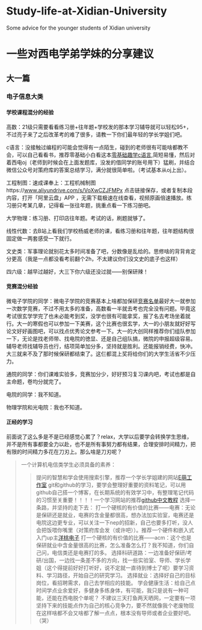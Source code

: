 # Study-life-at-Xidian-University
Some advice for the younger students of Xidian university
# 一些对西电学弟学妹的分享建议
## 大一篇
### 电子信息大类
#### 学校课程混分的经验
高数：21级只需要看看练习册+往年题+学校发的那本学习辅导就可以轻松95+，不过亮子来了之后改革考的难了很多，请教一下你们最年轻的学长学姐们吧。

c语言：没接触过编程的可能会觉得有一点陌生，碰到的老师很有可能啥都教不会，可以自己看看书，推荐零基础小白看这本[零基础趣学c语言](https://www.zhihu.com/pub/book/119632135),简短易懂，然后对着西电oj（老师到时候会在上面发题库，没发的借同学的账号用下）猛刷，并结合微信公众号对策府库的答案总结学习，满分就很简单啦。（考试基本从oj上出）。

工程制图：速成课奉上：工程机械制图https://www.aliyundrive.com/s/VoXwCZJFMPx
点击链接保存，或者复制本段内容，打开「阿里云盘」APP ，无需下载极速在线查看，视频原画倍速播放。练习册只考某几章，记得看一张往年题，挑重点看一下练习册吧。

大学物理：练习册、打印店往年题。考试的话，刷题就够了。

线性代数：去B站上看我们学校杨威老师的课，看练习册和往年题，往年题结构很固定做一两套感受一下就行。

文史类：军事理论就别花太多时间准备了吧，分数像是乱给的。思修啥的背背肯定分更高（我是一点都没看考前翻个2h，不太建议你们没文史的底子也这样）

四六级：越早过越好，大三下你六级还没过就——别保研辣！
#### 竞赛混分经验
微电子学院的同学：微电子学院的竞赛基本上啥都加保研[竞赛名单](https://sme.xidian.edu.cn/html/tzgg/jl/2020/0429/1195.html)最好大一就参加一次数学竞赛，不过不用太多的准备，高数看一半就去考也完全没有问题。毕竟这考试很玄学学完了也未必能考到奖，没学也很有可能拿奖，报了名去考场坐着就行。大一的寒假也可以参加一下美赛，这个比赛也很玄学，大一的小朋友就好好写论文好好画图吧，可以找点优秀论文参考一下。大一的大创同样推荐你们组队参加一下，无论是找老师带、找电院的徳显、还是自己组队搞，微院的申报超级容易。辅导老师找辅导员也行，结项简单加分多，坚持就是胜利。还能报销经费，快冲。大三就来不及了那时候保研都结束了。这仨都混上奖将给你们的大学生活省不少压力。

通院的同学：你们课难实验多，竞赛加分少，好好预习复习课内吧，考试也都是自主命题，卷均分就完了。

电院的同学：我不知道。

物理学院和光电院：我也不知道。
#### 正经的学习
前面说了这么多是不是已经感觉心累了？relax，大学以后要学会转换学生思维，并不是所有事都要全力以赴，也不是所有事努力都有结果，合理安排时间精力，把有限的时间精力多花在刀刃上。那么啥是刀刃呢？

>一个计算机电信类学生必须具备的素养：
>>提问的智慧和学会使用搜索引擎，推荐一个学长学姐建的网站[E萌工作室](https://www.emoe.xyz/all-about-electronics/)
>>git和github的学习，要学会整理好重要的资料笔记，可以用github自己搭一个博客，在长期系统的有效学习中，有整理笔记代码的习惯至关重要！！！！一个学习网站的推荐[github中文教程](https://www.githubs.cn/post/git-tutorial)
>选择一条路，并坚持的走下去：
>>打一个硬核的有价值的比赛——电赛：无论是保研还是就业，电赛的含金量都很高，想办法加实验室，电赛还是电院这边更专业，可以关注一下nep的招新，自己也要多打听，没人会把饭喂你嘴里（对策府库会发（或许吧））。推荐一个硬件和嵌入式入门up主[洋桃电子](https://space.bilibili.com/277276709?spm_id_from=333.337.0.0)
>>打一个硬核的有价值的比赛——acm：这个也是保研就业中含金量很高的比赛，怎么准备怎么打？我不知道，你们自己问，电信类还是电赛打的多。
>>选择科研道路：一边准备好保研/考研/出国，一边找一条差不多的方向，找一些实验室、导师、学长学姐（这个得提前好好打听好，说不定就一直待到博士了呢）要学习资料、学习路径，开始自己的研究学习。
>>选择就业：选择好自己的目标岗位，看招聘需求，自己去学相应的技能。
>>学会健康生活：给自己点时间学点业余爱好，多健身多练身体，有可能，我只是说有一种可能，还能在西电脱个单呢？
>>不建议三天打鱼两天晒网，一定要有一项坚持下来的技能点作为自己的核心竞争力，要不然就像我个老废物现在这样啥都不会又啥都了解一点点，根本没有导师或者企业要好吧。（哭）
